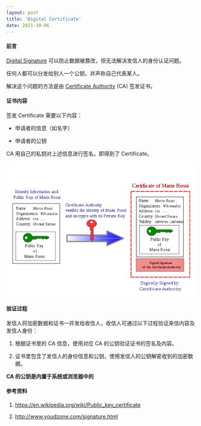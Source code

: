 ```yaml
---
layout: post
title: 'Digital Certificate'
date: 2021-10-06
---
```


#### **前言**

[Digital Signature](/digital-signature) 可以防止数据被篡改，但无法解决发信人的身份认证问题。

任何人都可以分发给别人一个公钥，并声称自己代表某人。

解决这个问题的方法是由 [Certificate Authority](https://en.wikipedia.org/wiki/Certificate_authority) (CA) 签发证书。

#### **证书内容**

签发 Certificate 需要以下内容：

- 申请者的信息（如名字）

- 申请者的公钥

CA 用自己的私钥对上述信息进行签名，即得到了 Certificate。

![public_key_certificate_diagram](/assets/digital-certificate/public_key_certificate_diagram.png)

#### **验证过程**

发信人将加密数据和证书一并发给收信人，收信人可通过以下过程验证来信内容及发信人身份：

1. 根据证书里的 CA 信息，使用对应 CA 的公钥验证证书的签名及内容。

2. 证书里包含了发信人的身份信息和公钥，使用发信人的公钥解密收到的加密数据。

**CA 的公钥是内置于系统或浏览器中的**

#### **参考资料**

1. <https://en.wikipedia.org/wiki/Public_key_certificate>

2. <http://www.youdzone.com/signature.html>
